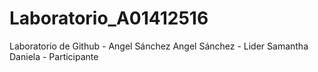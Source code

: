 # Laboratorio_A01412516
Laboratorio de Github - Angel Sánchez 
Angel Sánchez - Lider
Samantha Daniela - Participante

